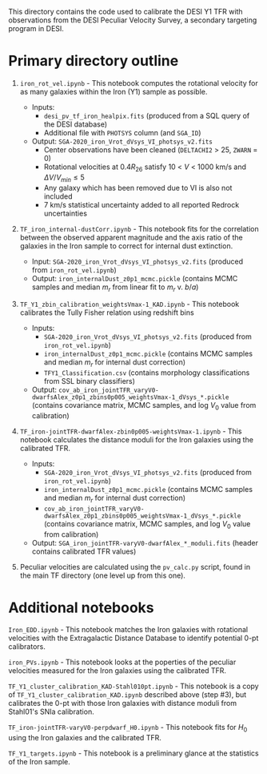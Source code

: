 This directory contains the code used to calibrate the DESI Y1 TFR with observations from the DESI Peculiar Velocity Survey, a secondary targeting program in DESI.

# Primary directory outline

1. `iron_rot_vel.ipynb` - This notebook computes the rotational velocity for as many galaxies within the Iron (Y1) sample as possible.
    * Inputs:
        * `desi_pv_tf_iron_healpix.fits` (produced from a SQL query of the DESI database)
        * Additional file with `PHOTSYS` column (and `SGA_ID`)
    * Output: `SGA-2020_iron_Vrot_dVsys_VI_photsys_v2.fits`
        * Center observations have been cleaned (`DELTACHI2` > 25, `ZWARN` = 0)
        * Rotational velocities at 0.4$R_{26}$ satisfy 10 < $V$ < 1000 km/s and $\Delta V/V_{min} \leq 5$
        * Any galaxy which has been removed due to VI is also not included
        * 7 km/s statistical uncertainty added to all reported Redrock uncertainties

2. `TF_iron_internal-dustCorr.ipynb` - This notebook fits for the correlation between the observed apparent magnitude and the axis ratio of the galaxies in the Iron sample to correct for internal dust extinction.
    * Input: `SGA-2020_iron_Vrot_dVsys_VI_photsys_v2.fits` (produced from `iron_rot_vel.ipynb`)
    * Output: `iron_internalDust_z0p1_mcmc.pickle` (contains MCMC samples and median $m_r$ from linear fit to $m_r$ v. $b/a$)

3. `TF_Y1_zbin_calibration_weightsVmax-1_KAD.ipynb` - This notebook calibrates the Tully Fisher relation using redshift bins 
    * Inputs:
        * `SGA-2020_iron_Vrot_dVsys_VI_photsys_v2.fits` (produced from `iron_rot_vel.ipynb`)
        * `iron_internalDust_z0p1_mcmc.pickle` (contains MCMC samples and median $m_r$ for internal dust correction)
        * `TFY1_Classification.csv` (contains morphology classifications from SSL binary classifiers)
    * Output: `cov_ab_iron_jointTFR_varyV0-dwarfsAlex_z0p1_zbins0p005_weightsVmax-1_dVsys_*.pickle` (contains covariance matrix, MCMC samples, and log $V_0$ value from calibration)

4. `TF_iron-jointTFR-dwarfAlex-zbin0p005-weightsVmax-1.ipynb` - This notebook calculates the distance moduli for the Iron galaxies using the calibrated TFR.
    * Inputs:
        * `SGA-2020_iron_Vrot_dVsys_VI_photsys_v2.fits` (produced from `iron_rot_vel.ipynb`)
        * `iron_internalDust_z0p1_mcmc.pickle` (contains MCMC samples and median $m_r$ for internal dust correction)
        * `cov_ab_iron_jointTFR_varyV0-dwarfsAlex_z0p1_zbins0p005_weightsVmax-1_dVsys_*.pickle` (contains covariance matrix, MCMC samples, and log $V_0$ value from calibration)
    * Output: `SGA_iron_jointTFR-varyV0-dwarfAlex_*_moduli.fits` (header contains calibrated TFR values)

5. Peculiar velocities are calculated using the `pv_calc.py` script, found in the main TF directory (one level up from this one).

# Additional notebooks

`Iron_EDD.ipynb` - This notebook matches the Iron galaxies with rotational velocities with the Extragalactic Distance Database to identify potential 0-pt calibrators.

`iron_PVs.ipynb` - This notebook looks at the poperties of the peculiar velocities measured for the Iron galaxies using the calibrated TFR.

`TF_Y1_cluster_calibration_KAD-Stahl010pt.ipynb` - This notebook is a copy of `TF_Y1_cluster_calibration_KAD.ipynb` described above (step #3), but calibrates the 0-pt with those Iron galaxies with distance moduli from Stahl01's SNIa calibration.

`TF_iron-jointTFR-varyV0-perpdwarf_H0.ipynb` - This notebook fits for $H_0$ using the Iron galaxies and the calibrated TFR.

`TF_Y1_targets.ipynb` - This notebook is a preliminary glance at the statistics of the Iron sample.
